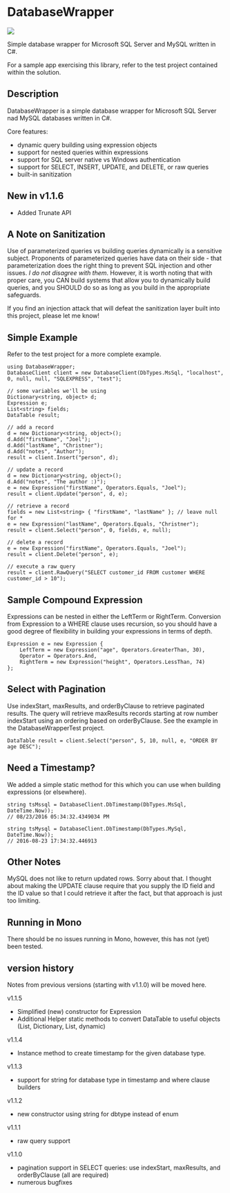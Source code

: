 # DatabaseWrapper

[![][nuget-img]][nuget]

[nuget]:     https://www.nuget.org/packages/DatabaseWrapper/
[nuget-img]: https://badge.fury.io/nu/Object.svg

Simple database wrapper for Microsoft SQL Server and MySQL written in C#.  

For a sample app exercising this library, refer to the test project contained within the solution.

## Description
DatabaseWrapper is a simple database wrapper for Microsoft SQL Server nad MySQL databases written in C#.   

Core features:
- dynamic query building using expression objects
- support for nested queries within expressions
- support for SQL server native vs Windows authentication
- support for SELECT, INSERT, UPDATE, and DELETE, or raw queries
- built-in sanitization

## New in v1.1.6
- Added Trunate API

## A Note on Sanitization
Use of parameterized queries vs building queries dynamically is a sensitive subject.  Proponents of parameterized queries have data on their side - that parameterization does the right thing to prevent SQL injection and other issues.  *I do not disagree with them*.  However, it is worth noting that with proper care, you CAN build systems that allow you to dynamically build queries, and you SHOULD do so as long as you build in the appropriate safeguards.

If you find an injection attack that will defeat the sanitization layer built into this project, please let me know!

## Simple Example
Refer to the test project for a more complete example.
```
using DatabaseWrapper;
DatabaseClient client = new DatabaseClient(DbTypes.MsSql, "localhost", 0, null, null, "SQLEXPRESS", "test");

// some variables we'll be using
Dictionary<string, object> d;
Expression e;
List<string> fields;
DataTable result;

// add a record
d = new Dictionary<string, object>();
d.Add("firstName", "Joel");
d.Add("lastName", "Christner");
d.Add("notes", "Author");
result = client.Insert("person", d);

// update a record
d = new Dictionary<string, object>();
d.Add("notes", "The author :)");
e = new Expression("firstName", Operators.Equals, "Joel"); 
result = client.Update("person", d, e);

// retrieve a record
fields = new List<string> { "firstName", "lastName" }; // leave null for *
e = new Expression("lastName", Operators.Equals, "Christner"); 
result = client.Select("person", 0, fields, e, null);

// delete a record
e = new Expression("firstName", Operators.Equals, "Joel"); 
result = client.Delete("person", e);

// execute a raw query
result = client.RawQuery("SELECT customer_id FROM customer WHERE customer_id > 10");
```

## Sample Compound Expression
Expressions can be nested in either the LeftTerm or RightTerm.  Conversion from Expression to a WHERE clause uses recursion, so you should have a good degree of flexibility in building your expressions in terms of depth.
```
Expression e = new Expression {
	LeftTerm = new Expression("age", Operators.GreaterThan, 30),
	Operator = Operators.And,
	RightTerm = new Expression("height", Operators.LessThan, 74)
};
```

## Select with Pagination
Use indexStart, maxResults, and orderByClause to retrieve paginated results.  The query will retrieve maxResults records starting at row number indexStart using an ordering based on orderByClause.  See the example in the DatabaseWrapperTest project.
```
DataTable result = client.Select("person", 5, 10, null, e, "ORDER BY age DESC");
```

## Need a Timestamp?
We added a simple static method for this which you can use when building expressions (or elsewhere).
```
string tsMssql = DatabaseClient.DbTimestamp(DbTypes.MsSql, DateTime.Now));
// 08/23/2016 05:34:32.4349034 PM

string tsMysql = DatabaseClient.DbTimestamp(DbTypes.MySql, DateTime.Now));
// 2016-08-23 17:34:32.446913 
```

## Other Notes
MySQL does not like to return updated rows.  Sorry about that.  I thought about making the UPDATE clause require that you supply the ID field and the ID value so that I could retrieve it after the fact, but that approach is just too limiting.

## Running in Mono
There should be no issues running in Mono, however, this has not (yet) been tested.  

## version history
Notes from previous versions (starting with v1.1.0) will be moved here.

v1.1.5
- Simplified (new) constructor for Expression
- Additional Helper static methods to convert DataTable to useful objects (List<Dictionary>, Dictionary, List<dynamic>, dynamic)

v1.1.4
- Instance method to create timestamp for the given database type.

v1.1.3
- support for string for database type in timestamp and where clause builders

v1.1.2
- new constructor using string for dbtype instead of enum

v1.1.1
- raw query support

v1.1.0
- pagination support in SELECT queries: use indexStart, maxResults, and orderByClause (all are required)
- numerous bugfixes
